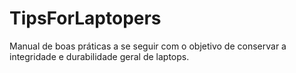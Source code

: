 # TipsForLaptopers
Manual de boas práticas a se seguir com o objetivo de conservar a integridade e durabilidade geral de laptops.
